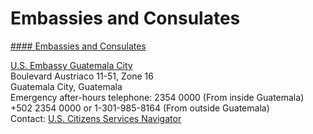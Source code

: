 # Embassies and Consulates

[#### Embassies and Consulates](javascript:void(0); "Embassies and Consulates")

[U.S. Embassy Guatemala City](https://gt.usembassy.gov/)  
Boulevard Austriaco 11-51, Zone 16  
Guatemala City, Guatemala  
Emergency after-hours telephone: 2354 0000 (From inside Guatemala)  
+502 2354 0000 or 1-301-985-8164 (From outside Guatemala)  
Contact: [U.S. Citizens Services Navigator](https://gt.usembassy.gov/u-s-citizens-services-navigator/)